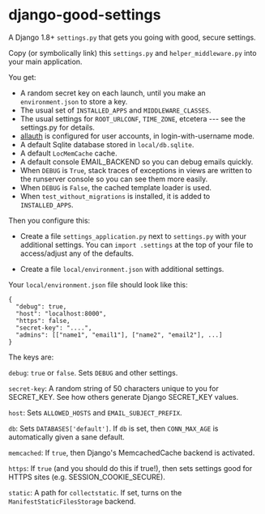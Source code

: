 django-good-settings
====================

A Django 1.8+ `settings.py` that gets you going with good, secure settings.

Copy (or symbolically link) this `settings.py` and `helper_middleware.py` into your main application.

You get:

* A random secret key on each launch, until you make an `environment.json` to store a key.
* The usual set of `INSTALLED_APPS` and `MIDDLEWARE_CLASSES`.
* The usual settings for `ROOT_URLCONF`, `TIME_ZONE`, etcetera --- see the settings.py for details.
* [allauth](http://www.intenct.nl/projects/django-allauth/) is configured for user accounts, in login-with-username mode.
* A default Sqlite database stored in `local/db.sqlite`.
* A default `LocMemCache` cache.
* A default console EMAIL_BACKEND so you can debug emails quickly.
* When `DEBUG` is `True`, stack traces of exceptions in views are written to the runserver console so you can see them more easily.
* When `DEBUG` is `False`, the cached template loader is used.
* When `test_without_migrations` is installed, it is added to `INSTALLED_APPS`.

Then you configure this:

* Create a file `settings_application.py` next to `settings.py` with your additional settings. You can `import .settings` at the top of your file to access/adjust any of the defaults.

* Create a file `local/environment.json` with additional settings.

Your `local/environment.json` file should look like this:

	{
	  "debug": true,
	  "host": "localhost:8000",
	  "https": false,
	  "secret-key": "....",
	  "admins": [["name1", "email1"], ["name2", "email2"], ...]
	}

The keys are:

`debug`: `true` or `false`. Sets `DEBUG` and other settings.

`secret-key`: A random string of 50 characters unique to you for SECRET_KEY. See how others generate Django SECRET_KEY values.

`host`: Sets `ALLOWED_HOSTS` and `EMAIL_SUBJECT_PREFIX`.

`db`: Sets `DATABASES['default']`. If `db` is set, then `CONN_MAX_AGE` is automatically given a sane default.

`memcached`: If `true`, then Django's MemcachedCache backend is activated.

`https`: If `true` (and you should do this if true!), then sets settings good for HTTPS sites (e.g. SESSION_COOKIE_SECURE).

`static`: A path for `collectstatic`. If set, turns on the `ManifestStaticFilesStorage` backend.
